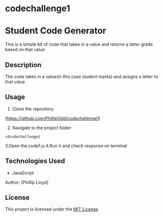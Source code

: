 # codechallenge1
# Student Code Generator

This is a simple bit of code that takes in a value and returns a letter grade based on that value


## Description

The code takes in a value(in this case student marks) and assigns a letter to that value 

## Usage

1. Clone the repository:

(https://github.com/PhillipOdd/codechallenge1)

2. Navigate to the project folder

`cdcodechallenge1`

 3.Open the code1.js 
 4.Run it and check response on terminal

 


## Technologies Used

- JavaScript


Author: [Phillip Lloyd]

## License

This project is licensed under the [MIT License](LICENSE).
